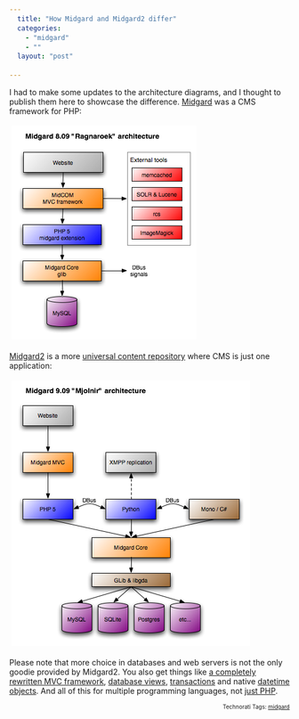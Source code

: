 ```yaml
---
  title: "How Midgard and Midgard2 differ"
  categories: 
    - "midgard"
    - ""
  layout: "post"

---
```

<p>
I had to make some updates to the architecture diagrams, and I thought to publish them here to showcase the difference. <a href="http://www.midgard-project.org/midgard/8.09/">Midgard</a> was a CMS framework for PHP:
</p><p>
<img src="/files/midgard-architecture-809.png" height="384" width="332" border="0" hspace="4" vspace="4" alt="Midgard 8.09 architecture" title="Midgard 8.09 architecture" />
</p><p>
<a href="http://www.midgard2.org/">Midgard2</a> is a more <a href="http://bergie.iki.fi/blog/why_you_should_use_a_content_repository_for_your_application/">universal content repository</a> where CMS is just one application:
</p><p>
<img src="/files/midgard2-architecture-909.png" height="477" width="429" border="0" hspace="4" vspace="4" alt="Midgard2 9.09 architecture" title="Midgard2 9.09 architecture" />
</p><p>
Please note that more choice in databases and web servers is not the only goodie provided by Midgard2. You also get things like <a href="http://bergie.iki.fi/blog/some_plans_for_midcom_3/">a completely rewritten MVC framework</a>, <a href="http://blogs.nemein.com/people/piotras/view/1246881867.html">database views</a>, <a href="http://blogs.nemein.com/people/piotras/view/1246966442.html">transactions</a> and native <a href="http://blogs.nemein.com/people/piotras/view/1232642360.html">datetime objects</a>. And all of this for multiple programming languages, not <a href="http://bergie.iki.fi/blog/midgard_2-more_than_just_php-more_than_just_cms/">just PHP</a>.
</p>
<!-- technorati tags start --><p style="text-align:right;font-size:10px;">Technorati Tags: <a href="http://www.technorati.com/tag/midgard" rel="tag">midgard</a></p><!-- technorati tags end -->